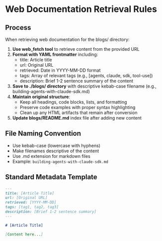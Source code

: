 # Web Documentation Retrieval Rules

## Process

When retrieving web documentation for the blogs/ directory:

1. **Use web_fetch tool** to retrieve content from the provided URL
2. **Format with YAML frontmatter** including:
   - title: Article title
   - url: Original URL
   - retrieved: Date in YYYY-MM-DD format
   - tags: Array of relevant tags (e.g., [agents, claude, sdk, tool-use])
   - description: Brief 1-2 sentence summary of the content
3. **Save to ./blogs/ directory** with descriptive kebab-case filename (e.g., building-agents-with-claude-sdk.md)
4. **Maintain original structure**:
   - Keep all headings, code blocks, lists, and formatting
   - Preserve code examples with proper syntax highlighting
   - Clean up any HTML artifacts that remain after conversion
5. **Update blogs/README.md** index file after adding new content

## File Naming Convention

- Use kebab-case (lowercase with hyphens)
- Make filenames descriptive of the content
- Use .md extension for markdown files
- Example: `building-agents-with-claude-sdk.md`

## Standard Metadata Template

```markdown
---
title: [Article Title]
url: [Original URL]
retrieved: [YYYY-MM-DD]
tags: [tag1, tag2, tag3]
description: [Brief 1-2 sentence summary]
---

# [Article Title]

[Content here...]
